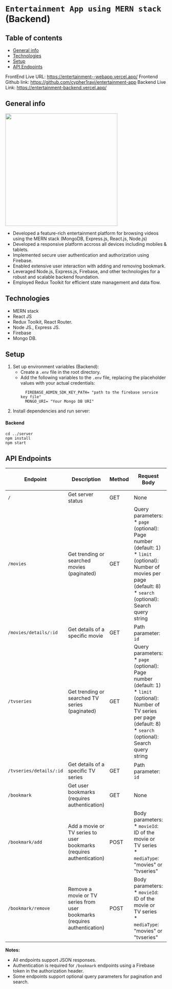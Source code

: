 # `Entertainment App using MERN stack` (Backend) 

## Table of contents
* [General info](#general-info)
* [Technologies](#technologies)
* [Setup](#setup)
* [API Endpoints](#api-endpoints)
  
FrontEnd Live URL:   https://entertainment--webapp.vercel.app/
Frontend Github link: https://github.com/cypher1ravi/entertainment-app
Backend Live Link:   https://entertainment-backend.vercel.app/

## General info
<img src="https://github.com/Magar0/entertainment-app-AlmaBetter-FinalProject/assets/35245789/bcb6ba7f-b403-4439-8d3f-ea51392d7cec" height="350" >

* Developed a feature-rich entertainment platform for browsing videos using the MERN stack (MongoDB, Express.js, React.js, Node.js)
* Developed a responsive platform accross all devices including mobiles & tablets.
* Implemented secure user authentication and authorization using Firebase.
* Enabled extensive user interaction with adding and removing bookmark.
* Leveraged Node.js, Express.js, Firebase, and other technologies for a robust and scalable backend foundation.
* Employed Redux Toolkit for efficient state management and data flow.

## Technologies
* MERN stack
* React JS
* Redux Toolkit, React Router.
* Node JS., Express JS.
* Firebase
* Mongo DB.
	
## Setup
1. Set up environment variables (Backend):
   - Create a `.env` file in the root directory.
   - Add the following variables to the `.env` file, replacing the placeholder values with your actual credentials:
     ```
       FIREBASE_ADMIN_SDK_KEY_PATH= "path to the firebase service key file"
       MONGO_URI= "Your Mongo DB URI"
     ```
2. Install dependencies and run server:
#### Backend
```
cd ../server
npm install
npm start
```

## API Endpoints
| Endpoint | Description | Method | Request Body | Response Format (Example) | Authentication |
|---|---|---|---|---|---|
| `/` | Get server status | GET | None | "Server is now Listening"  | None |
| `/movies` | Get trending or searched movies (paginated) | GET | Query parameters: <br> * `page` (optional): Page number (default: 1) <br> * `limit` (optional): Number of movies per page (default: 8) <br> * `search` (optional): Search query string  | JSON (`{ movies: [], totalPages: number, totalDocuments: number, currentPage: number }`) | None |
| `/movies/details/:id` | Get details of a specific movie | GET | Path parameter: `id` | JSON (`{ details: {...}, cast: [...] }`) | None |
| `/tvseries` | Get trending or searched TV series (paginated) | GET | Query parameters: <br> * `page` (optional): Page number (default: 1) <br> * `limit` (optional): Number of TV series per page (default: 8) <br> * `search` (optional): Search query string  | JSON (`{ tvSeries: [], totalPages: number, totalDocuments: number, currentPage: number }`) | None |
| `/tvseries/details/:id` | Get details of a specific TV series | GET | Path parameter: `id` | JSON (`{ details: {...}, cast: [...] }`) | None |
| `/bookmark` | Get user bookmarks (requires authentication) | GET | None | JSON (`[{ id: number, mediatype: string }, ...]`) | JWT token in authorization header |
| `/bookmark/add` | Add a movie or TV series to user bookmarks (requires authentication) | POST | Body parameters: <br> * `movieId`: ID of the movie or TV series <br> * `mediaType`: "movies" or "tvseries" | JSON (`{ message: "Added bookmark Successfully" }` or `{ message: "Bookmark already exists" }`) | JWT token in authorization header |
| `/bookmark/remove` | Remove a movie or TV series from user bookmarks (requires authentication) | POST | Body parameters: <br> * `movieId`: ID of the movie or TV series <br> * `mediaType`: "movies" or "tvseries" | JSON (`{ message: "Removed bookmark Successfully" }`) | JWT token in authorization header |

**Notes:**

* All endpoints support JSON responses.
* Authentication is required for `/bookmark` endpoints using a Firebase token in the authorization header.
* Some endpoints support optional query parameters for pagination and search.


